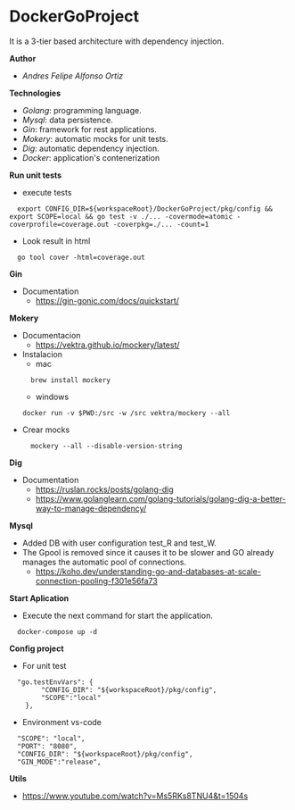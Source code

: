 # DockerGoProject

It is a 3-tier based architecture with dependency injection.

**Author**
  - *Andres Felipe Alfonso Ortiz*

**Technologies**
  - *Golang*: programming language.
  - *Mysql*: data persistence.
  - *Gin*: framework for rest applications.
  - *Mokery*: automatic mocks for unit tests.
  - *Dig*: automatic dependency injection.
  - *Docker*: application's contenerization

**Run unit tests**
  - execute tests
  ```
    export CONFIG_DIR=${workspaceRoot}/DockerGoProject/pkg/config && export SCOPE=local && go test -v ./... -covermode=atomic -coverprofile=coverage.out -coverpkg=./... -count=1
  ```
  - Look result in html
  ```
    go tool cover -html=coverage.out
  ```
**Gin**
  - Documentation
    - https://gin-gonic.com/docs/quickstart/

**Mokery**
  - Documentacion
    - https://vektra.github.io/mockery/latest/
  - Instalacion 
    - mac
    ```
      brew install mockery
    ```
    - windows
    ```
    docker run -v $PWD:/src -w /src vektra/mockery --all
    ```
  - Crear mocks
    ```
      mockery --all --disable-version-string
    ```
**Dig**
  - Documentation
    - https://ruslan.rocks/posts/golang-dig
    - https://www.golanglearn.com/golang-tutorials/golang-dig-a-better-way-to-manage-dependency/

**Mysql**
  - Added DB with user configuration test_R and test_W.
  - The Gpool is removed since it causes it to be slower and GO already manages the automatic pool of connections.
    - https://koho.dev/understanding-go-and-databases-at-scale-connection-pooling-f301e56fa73

**Start Aplication**
  - Execute the next command for start the application.
  ```
    docker-compose up -d
  ```
**Config project**
  - For unit test
  ```
    "go.testEnvVars": {
          "CONFIG_DIR": "${workspaceRoot}/pkg/config",
          "SCOPE":"local"
      },
  ```
  - Environment vs-code
  ```
    "SCOPE": "local",
    "PORT": "8080",
    "CONFIG_DIR": "${workspaceRoot}/pkg/config",
    "GIN_MODE":"release",
  ```

**Utils**
- https://www.youtube.com/watch?v=Ms5RKs8TNU4&t=1504s